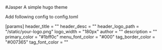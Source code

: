 #Jasper
A simple hugo theme

Add following config to config.toml

[params]
  header_title = ""
  header_desc = ""
  header_logo_path = "/static/your-logo.png"
  logo_width = "180px"
  author = ""
  description = ""
  primary_color = "#1bff0c"
  menu_font_color = "#000"
  tag_border_color = "#007365"
  tag_font_color = ""